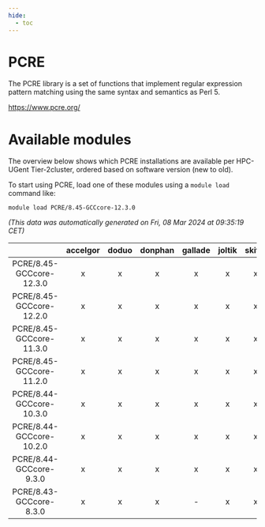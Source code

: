 ```yaml
---
hide:
  - toc
---
```


PCRE
====


The PCRE library is a set of functions that implement regular expression pattern matching using the same syntax and semantics as Perl 5.

https://www.pcre.org/
# Available modules


The overview below shows which PCRE installations are available per HPC-UGent Tier-2cluster, ordered based on software version (new to old).

To start using PCRE, load one of these modules using a `module load` command like:

```shell
module load PCRE/8.45-GCCcore-12.3.0
```

*(This data was automatically generated on Fri, 08 Mar 2024 at 09:35:19 CET)*  

| |accelgor|doduo|donphan|gallade|joltik|skitty|
| :---: | :---: | :---: | :---: | :---: | :---: | :---: |
|PCRE/8.45-GCCcore-12.3.0|x|x|x|x|x|x|
|PCRE/8.45-GCCcore-12.2.0|x|x|x|x|x|x|
|PCRE/8.45-GCCcore-11.3.0|x|x|x|x|x|x|
|PCRE/8.45-GCCcore-11.2.0|x|x|x|x|x|x|
|PCRE/8.44-GCCcore-10.3.0|x|x|x|x|x|x|
|PCRE/8.44-GCCcore-10.2.0|x|x|x|x|x|x|
|PCRE/8.44-GCCcore-9.3.0|x|x|x|x|x|x|
|PCRE/8.43-GCCcore-8.3.0|x|x|x|-|x|x|
